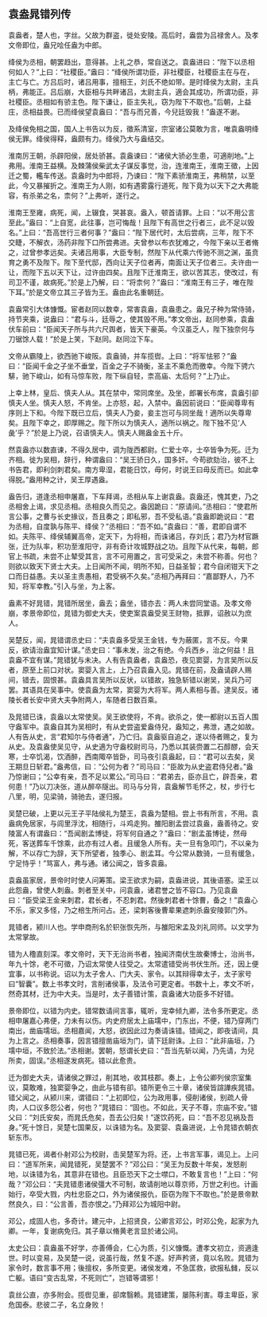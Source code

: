 ## 袁盎晁错列传


袁盎者，楚人也，字丝。父故为群盗，徙处安陵。高后时，盎尝为吕禄舍人。及孝文帝即位，盎兄哙任盎为中郎。

绛侯为丞相，朝罢趋出，意得甚。上礼之恭，常自送之。袁盎进曰：“陛下以丞相何如人？”上曰：“社稷臣。”盎曰：“绛侯所谓功臣，非社稷臣，社稷臣主在与在，主亡与亡。方吕后时，诸吕用事，擅相王，刘氏不绝如带。是时绛侯为太尉，主兵柄，弗能正。吕后崩，大臣相与共畔诸吕，太尉主兵，適会其成功，所谓功臣，非社稷臣。丞相如有骄主色。陛下谦让，臣主失礼，窃为陛下不取也。”后朝，上益庄，丞相益畏。已而绛侯望袁盎曰：“吾与而兄善，今兒廷毁我！”盎遂不谢。

及绛侯免相之国，国人上书告以为反，徵系清室，宗室诸公莫敢为言，唯袁盎明绛侯无罪。绛侯得释，盎颇有力。绛侯乃大与盎结交。

淮南厉王朝，杀辟阳侯，居处骄甚。袁盎谏曰：“诸侯大骄必生患，可適削地。”上弗用。淮南王益横。及棘蒲侯柴武太子谋反事觉，治，连淮南王，淮南王徵，上因迁之蜀，轞车传送。袁盎时为中郎将，乃谏曰：“陛下素骄淮南王，弗稍禁，以至此，今又暴摧折之。淮南王为人刚，如有遇雾露行道死，陛下竟为以天下之大弗能容，有杀弟之名，柰何？”上弗听，遂行之。

淮南王至雍，病死，闻，上辍食，哭甚哀。盎入，顿首请罪。上曰：“以不用公言至此。”盎曰：“上自宽，此往事，岂可悔哉！且陛下有高世之行者三，此不足以毁名。”上曰：“吾高世行三者何事？”盎曰：“陛下居代时，太后尝病，三年，陛下不交睫，不解衣，汤药非陛下口所尝弗进。夫曾参以布衣犹难之，今陛下亲以王者脩之，过曾参孝远矣。夫诸吕用事，大臣专制，然陛下从代乘六传驰不测之渊，虽贲育之勇不及陛下。陛下至代邸，西向让天子位者再，南面让天子位者三。夫许由一让，而陛下五以天下让，过许由四矣。且陛下迁淮南王，欲以苦其志，使改过，有司卫不谨，故病死。”於是上乃解，曰：“将柰何？”盎曰：“淮南王有三子，唯在陛下耳。”於是文帝立其三子皆为王。盎由此名重朝廷。

袁盎常引大体慷慨。宦者赵同以数幸，常害袁盎，袁盎患之。盎兄子种为常侍骑，持节夹乘，说盎曰：“君与斗，廷辱之，使其毁不用。”孝文帝出，赵同参乘，袁盎伏车前曰：“臣闻天子所与共六尺舆者，皆天下豪英。今汉虽乏人，陛下独奈何与刀锯馀人载！”於是上笑，下赵同。赵同泣下车。

文帝从霸陵上，欲西驰下峻阪。袁盎骑，并车揽辔。上曰：“将军怯邪？”盎曰：“臣闻千金之子坐不垂堂，百金之子不骑衡，圣主不乘危而徼幸。今陛下骋六騑，驰下峻山，如有马惊车败，陛下纵自轻，柰高庙、太后何？”上乃止。

上幸上林，皇后、慎夫人从。其在禁中，常同席坐。及坐，郎署长布席，袁盎引卻慎夫人坐。慎夫人怒，不肯坐。上亦怒，起，入禁中。盎因前说曰：“臣闻尊卑有序则上下和。今陛下既已立后，慎夫人乃妾，妾主岂可与同坐哉！適所以失尊卑矣。且陛下幸之，即厚赐之。陛下所以为慎夫人，適所以祸之。陛下独不见‘人彘’乎？”於是上乃说，召语慎夫人。慎夫人赐盎金五十斤。

然袁盎亦以数直谏，不得久居中，调为陇西都尉。仁爱士卒，士卒皆争为死。迁为齐相。徙为吴相，辞行，种谓盎曰：“吴王骄日久，国多奸。今苟欲劾治，彼不上书告君，即利剑刺君矣。南方卑湿，君能日饮，毋何，时说王曰毋反而已。如此幸得脱。”盎用种之计，吴王厚遇盎。

盎告归，道逢丞相申屠嘉，下车拜谒，丞相从车上谢袁盎。袁盎还，愧其吏，乃之丞相舍上谒，求见丞相。丞相良久而见之。盎因跪曰：“原请间。”丞相曰：“使君所言公事，之曹与长史掾议，吾且奏之；即私邪，吾不受私语。”袁盎即跪说曰：“君为丞相，自度孰与陈平、绛侯？”丞相曰：“吾不如。”袁盎曰：“善，君即自谓不如。夫陈平、绛侯辅翼高帝，定天下，为将相，而诛诸吕，存刘氏；君乃为材官蹶张，迁为队率，积功至淮阳守，非有奇计攻城野战之功。且陛下从代来，每朝，郎官上书疏，未尝不止辇受其言，言不可用置之，言可受采之，未尝不称善。何也？则欲以致天下贤士大夫。上日闻所不闻，明所不知，日益圣智；君今自闭钳天下之口而日益愚。夫以圣主责愚相，君受祸不久矣。”丞相乃再拜曰：“嘉鄙野人，乃不知，将军幸教。”引入与坐，为上客。

盎素不好晁错，晁错所居坐，盎去；盎坐，错亦去：两人未尝同堂语。及孝文帝崩，孝景帝即位，晁错为御史大夫，使吏案袁盎受吴王财物，抵罪，诏赦以为庶人。

吴楚反，闻，晁错谓丞史曰：“夫袁盎多受吴王金钱，专为蔽匿，言不反。今果反，欲请治盎宜知计谋。”丞史曰：“事未发，治之有绝。今兵西乡，治之何益！且袁盎不宜有谋。”晁错犹与未决。人有告袁盎者，袁盎恐，夜见窦婴，为言吴所以反者，原至上前口对状。窦婴入言上，上乃召袁盎入见。晁错在前，及盎请辟人赐间，错去，固恨甚。袁盎具言吴所以反状，以错故，独急斩错以谢吴，吴兵乃可罢。其语具在吴事中。使袁盎为太常，窦婴为大将军。两人素相与善。逮吴反。诸陵长者长安中贤大夫争附两人，车随者日数百乘。

及晁错已诛，袁盎以太常使吴。吴王欲使将，不肯。欲杀之，使一都尉以五百人围守盎军中。袁盎自其为吴相时，有从史尝盗爱盎侍兒，盎知之，弗泄，遇之如故。人有告从史，言“君知尔与侍者通”，乃亡归。袁盎驱自追之，遂以侍者赐之，复为从史。及袁盎使吴见守，从史適为守盎校尉司马，乃悉以其装赍置二石醇醪，会天寒，士卒饥渴，饮酒醉，西南陬卒皆卧，司马夜引袁盎起，曰：“君可以去矣，吴王期旦日斩君。”盎弗信，曰：“公何为者？”司马曰：“臣故为从史盗君侍兒者。”盎乃惊谢曰；“公幸有亲，吾不足以累公。”司马曰：“君弟去，臣亦且亡，辟吾亲，君何患！”乃以刀决张，道从醉卒隧出。司马与分背，袁盎解节毛怀之，杖，步行七八里，明，见梁骑，骑驰去，遂归报。

吴楚已破，上更以元王子平陆侯礼为楚王，袁盎为楚相。尝上书有所言，不用。袁盎病免居家，与闾里浮沈，相随行，斗鸡走狗。雒阳剧孟尝过袁盎，盎善待之。安陵富人有谓盎曰：“吾闻剧孟博徒，将军何自通之？”盎曰：“剧孟虽博徒，然母死，客送葬车千馀乘，此亦有过人者。且缓急人所有。夫一旦有急叩门，不以亲为解，不以存亡为辞，天下所望者，独季心、剧孟耳。今公常从数骑，一旦有缓急，宁足恃乎！”骂富人，弗与通。诸公闻之，皆多袁盎。

袁盎虽家居，景帝时时使人问筹策。梁王欲求为嗣，袁盎进说，其後语塞。梁王以此怨盎，曾使人刺盎。刺者至关中，问袁盎，诸君誉之皆不容口。乃见袁盎曰：“臣受梁王金来刺君，君长者，不忍刺君。然後刺君者十馀曹，备之！”袁盎心不乐，家又多怪，乃之棓生所问占。还，梁刺客後曹辈果遮刺杀盎安陵郭门外。

晁错者，颍川人也。学申商刑名於轵张恢先所，与雒阳宋孟及刘礼同师。以文学为太常掌故。

错为人穞直刻深。孝文帝时，天下无治尚书者，独闻济南伏生故秦博士，治尚书，年九十馀，老不可徵，乃诏太常使人往受之。太常遣错受尚书伏生所。还，因上便宜事，以书称说。诏以为太子舍人、门大夫、家令。以其辩得幸太子，太子家号曰“智囊”。数上书孝文时，言削诸侯事，及法令可更定者。书数十上，孝文不听，然奇其材，迁为中大夫。当是时，太子善错计策，袁盎诸大功臣多不好错。

景帝即位，以错为内史。错常数请间言事，辄听，宠幸倾九卿，法令多所更定。丞相申屠嘉心弗便，力未有以伤。内史府居太上庙壖中，门东出，不便，错乃穿两门南出，凿庙壖垣。丞相嘉闻，大怒，欲因此过为奏请诛错。错闻之，即夜请间，具为上言之。丞相奏事，因言错擅凿庙垣为门，请下廷尉诛。上曰：“此非庙垣，乃壖中垣，不致於法。”丞相谢。罢朝，怒谓长史曰：“吾当先斩以闻，乃先请，为兒所卖，固误。”丞相遂发病死。错以此愈贵。

迁为御史大夫，请诸侯之罪过，削其地，收其枝郡。奏上，上令公卿列侯宗室集议，莫敢难，独窦婴争之，由此与错有卻。错所更令三十章，诸侯皆諠譁疾晁错。错父闻之，从颍川来，谓错曰：“上初即位，公为政用事，侵削诸侯，别疏人骨肉，人口议多怨公者，何也？”晁错曰：“固也。不如此，天子不尊，宗庙不安。”错父曰：“刘氏安矣，而晁氏危矣，吾去公归矣！”遂饮药死，曰：“吾不忍见祸及吾身。”死十馀日，吴楚七国果反，以诛错为名。及窦婴、袁盎进说，上令晁错衣朝衣斩东市。

晁错已死，谒者仆射邓公为校尉，击吴楚军为将。还，上书言军事，谒见上。上问曰：“道军所来，闻晁错死，吴楚罢不？”邓公曰：“吴王为反数十年矣，发怒削地，以诛错为名，其意非在错也。且臣恐天下之士噤口，不敢复言也！”上曰：“何哉？”邓公曰：“夫晁错患诸侯彊大不可制，故请削地以尊京师，万世之利也。计画始行，卒受大戮，内杜忠臣之口，外为诸侯报仇，臣窃为陛下不取也。”於是景帝默然良久，曰：“公言善，吾亦恨之。”乃拜邓公为城阳中尉。

邓公，成固人也，多奇计。建元中，上招贤良，公卿言邓公，时邓公免，起家为九卿。一年，复谢病免归。其子章以脩黄老言显於诸公间。

太史公曰：袁盎虽不好学，亦善傅会，仁心为质，引义慷慨。遭孝文初立，资適逢世。时以变易，及吴楚一说，说虽行哉，然复不遂。好声矜贤，竟以名败。晁错为家令时，数言事不用；後擅权，多所变更。诸侯发难，不急匡救，欲报私雠，反以亡躯。语曰“变古乱常，不死则亡”，岂错等谓邪！

袁丝公直，亦多附会。揽辔见重，卻席翳赖。晁错建策，屡陈利害。尊主卑臣，家危国泰。悲彼二子，名立身败！

